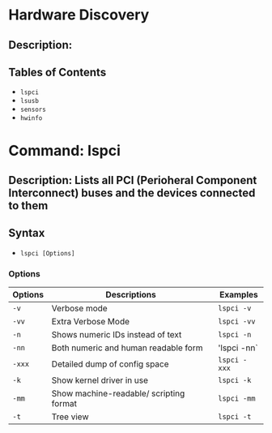 # Hardware Discovery

## Description:

## Tables of Contents

- `lspci`
- `lsusb`
- `sensors`
- `hwinfo`

# Command: lspci

## Description: Lists all PCI (Perioheral Component Interconnect) buses and the devices connected to them

## Syntax

- `lspci [Options]`

### Options

| Options | Descriptions | Examples |
|---------|--------------|----------|
| `-v` | Verbose mode | `lspci -v` |
| `-vv` | Extra Verbose Mode | `lspci -vv` |
| `-n` | Shows numeric IDs instead of text | `lspci -n` |
| `-nn` | Both numeric and human readable form | 'lspci -nn` |
| `-xxx` | Detailed dump of config space | `lspci -xxx` |
| `-k` | Show kernel driver in use | `lspci -k` |
| `-mm` | Show machine-readable/ scripting format | `lspci -mm` |
| `-t` | Tree view | `lspci -t` |
